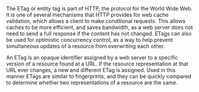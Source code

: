 The ETag or entity tag is part of HTTP, the protocol for the World Wide Web. It is one of several mechanisms that HTTP provides for web cache validation, which allows a client to make conditional requests. This allows caches to be more efficient, and saves bandwidth, as a web server does not need to send a full response if the content has not changed. ETags can also be used for optimistic concurrency control, as a way to help prevent simultaneous updates of a resource from overwriting each other.

An ETag is an opaque identifier assigned by a web server to a specific version of a resource found at a URL. If the resource representation at that URL ever changes, a new and different ETag is assigned. Used in this manner ETags are similar to fingerprints, and they can be quickly compared to determine whether two representations of a resource are the same.




